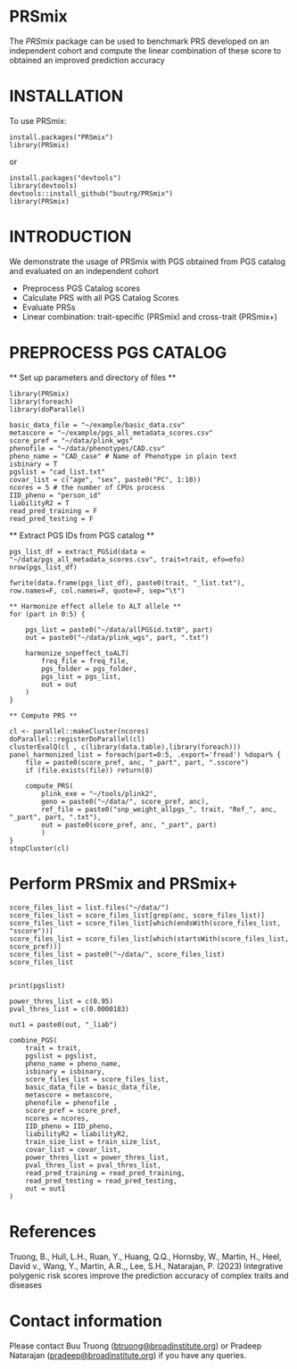 # PRSmix

The *PRSmix* package can be used to benchmark PRS developed on an independent cohort and compute the linear combination of these score to obtained an improved prediction accuracy
# INSTALLATION
To use PRSmix:
```
install.packages("PRSmix") 
library(PRSmix)
```
 or
```
install.packages("devtools")
library(devtools)
devtools::install_github("buutrg/PRSmix")
library(PRSmix)
```

# INTRODUCTION
We demonstrate the usage of PRSmix with PGS obtained from PGS catalog and evaluated on an independent cohort
- Preprocess PGS Catalog scores
- Calculate PRS with all PGS Catalog Scores
- Evaluate PRSs
- Linear combination: trait-specific (PRSmix) and cross-trait (PRSmix+)

# PREPROCESS PGS CATALOG
** Set up parameters and directory of files ** 
```
library(PRSmix)
library(foreach)
library(doParallel)

basic_data_file = "~/example/basic_data.csv"
metascore = "~/example/pgs_all_metadata_scores.csv"
score_pref = "~/data/plink_wgs"
phenofile = "~/data/phenotypes/CAD.csv"
pheno_name = "CAD_case" # Name of Phenotype in plain text
isbinary = T
pgslist = "cad_list.txt"
covar_list = c("age", "sex", paste0("PC", 1:10))
ncores = 5 # the number of CPUs process
IID_pheno = "person_id"
liabilityR2 = T
read_pred_training = F
read_pred_testing = F
```

** Extract PGS IDs from PGS catalog **

```
pgs_list_df = extract_PGSid(data = "~/data/pgs_all_metadata_scores.csv", trait=trait, efo=efo)
nrow(pgs_list_df)

fwrite(data.frame(pgs_list_df), paste0(trait, "_list.txt"), row.names=F, col.names=F, quote=F, sep="\t")

** Harmonize effect allele to ALT allele **
for (part in 0:5) {
	
	pgs_list = paste0("~/data/allPGSid.txt0", part)
	out = paste0("~/data/plink_wgs", part, ".txt")
	
	harmonize_snpeffect_toALT(
		freq_file = freq_file,
		pgs_folder = pgs_folder,
		pgs_list = pgs_list,
		out = out
	)
}

** Compute PRS ** 

cl <- parallel::makeCluster(ncores)
doParallel::registerDoParallel(cl)
clusterEvalQ(cl , c(library(data.table),library(foreach)))
panel_harmonized_list = foreach(part=0:5, .export='fread') %dopar% {
	file = paste0(score_pref, anc, "_part", part, ".sscore")
	if (file.exists(file)) return(0)
	
	compute_PRS(
		plink_exe = "~/tools/plink2",
		geno = paste0("~/data/", score_pref, anc),
		ref_file = paste0("snp_weight_allpgs_", trait, "Ref_", anc, "_part", part, ".txt"),
		out = paste0(score_pref, anc, "_part", part)
		)
}
stopCluster(cl)

```

# Perform PRSmix and PRSmix+
```
score_files_list = list.files("~/data/")
score_files_list = score_files_list[grep(anc, score_files_list)]
score_files_list = score_files_list[which(endsWith(score_files_list, "sscore"))]
score_files_list = score_files_list[which(startsWith(score_files_list, score_pref))]
score_files_list = paste0("~/data/", score_files_list)
score_files_list


print(pgslist)

power_thres_list = c(0.95)
pval_thres_list = c(0.0000183)

out1 = paste0(out, "_liab")

combine_PGS(
	trait = trait,
	pgslist = pgslist,
	pheno_name = pheno_name,
	isbinary = isbinary,
	score_files_list = score_files_list,
	basic_data_file = basic_data_file,
	metascore = metascore,
	phenofile = phenofile ,
	score_pref = score_pref,
	ncores = ncores,
	IID_pheno = IID_pheno,
	liabilityR2 = liabilityR2,
	train_size_list = train_size_list,
	covar_list = covar_list,
	power_thres_list = power_thres_list,
	pval_thres_list = pval_thres_list,
	read_pred_training = read_pred_training,
	read_pred_testing = read_pred_testing,
	out = out1
)

```


# References
Truong, B., Hull, L.H., Ruan, Y., Huang, Q.Q., Hornsby, W., Martin, H., Heel, David v., Wang, Y., Martin, A.R.,, Lee, S.H., Natarajan, P. (2023) Integrative polygenic risk scores improve the prediction accuracy of complex traits and diseases

# Contact information
Please contact Buu Truong (btruong@broadinstitute.org) or Pradeep Natarajan (pradeep@broadinstitute.org) if you have any queries.